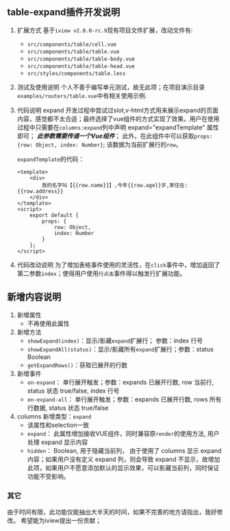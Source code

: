 ## table-expand插件开发说明
1. 扩展方式
    基于`iview v2.0.0-rc.9`现有项目文件扩展，改动文件有:
    * `src/components/table/cell.vue`
    * `src/components/table/table.vue`
    * `src/components/table/table-body.vue`
    * `src/components/table/table-head.vue`
    * `src/styles/components/table.less`

2. 测试及使用说明
    个人不善于编写单元测试，故无此项；在项目演示目录`examples/routers/table.vue`中有相关使用示例.
    
3. 代码说明
    expand 开发过程中尝试过slot,v-html方式用来展示expand的页面内容，感觉都不太合适；最终选择了vue组件的方式实现了效果。用户在使用过程中只需要在`columns:expand`列中声明 expand="expandTemplate" 属性即可； ***此参数需要传递一个Vue组件***； 此外，在此组件中可以获取`props: {row: Object, index: Number}`; 该数据为当前扩展行的`row`。
    
    `expandTemplate`的代码：
    
    ```
    <template>
        <div>
            我的名字叫【{{row.name}}】,今年{{row.age}}岁,家住在:{{row.address}}
        </div>
    </template>
    <script>
        export default {
            props: {
                row: Object,
                index: Number
            }
        };
    </script>
    ```

4.  代码改动说明
    为了增加表格事件使用的灵活性，在`click`事件中，增加返回了第二参数`index`；使得用户使用`行点击`事件得以触发行扩展功能。
   
## 新增内容说明
   
1. 新增属性
    * 不再使用此属性
2. 新增方法
    * `showExpand(index)`：显示/影藏`expand`扩展行； 参数：index 行号
    * `showExpandAll(status)`：显示/影藏所有`expand`扩展行；参数：status Boolean
    * `getExpandRows()`：获取已展开的行数
3. 新增事件
    * `on-expand`： 单行展开触发；参数：expands 已展开行数, row 当前行, status 状态 true/false, index 行号
    * `on-expand-all`： 单行展开触发；参数：expands 已展开行数, rows 所有行数据, status 状态 true/false
4. columns 新增类型：`expand`
    * 该属性和selection一致
    * `expand`： 此属性增加接收VUE组件，同时兼容原`render`的使用方法, 用户处理 expand 显示内容
    * `hidden`： Boolean, 用于隐藏当前列， 由于使用了 columns 显示 expand 内容；如果用户没有定义 expand 列，则会导致 expand 不显示，故增加此项，如果用户不愿意添加默认的显示效果，可以影藏当前列，同时保证功能不受影响。

### 其它
由于时间有限，此功能仅能抽出大半天的时间，如果不完善的地方请指出，我好修改。
希望能为iview提出一份贡献；